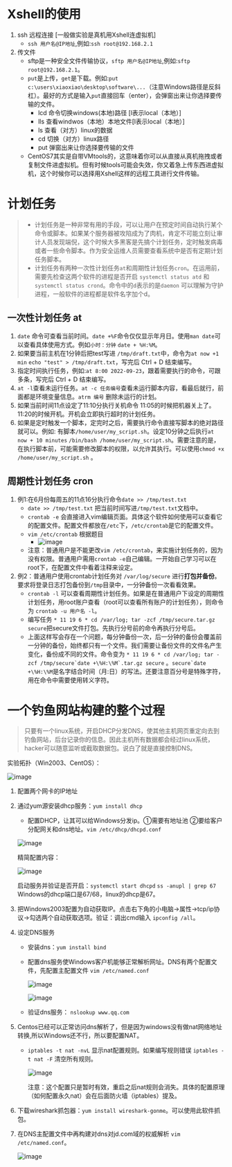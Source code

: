 # Xshell的使用
1. ssh 远程连接 [一般做实验是真机用Xshell连虚拟机]
    - `ssh 用户名@IP地址`,例如:`ssh root@192.168.2.1`
2. 传文件
    - sftp是一种安全文件传输协议，`sftp 用户名@IP地址`,例如:`sftp root@192.168.2.1`。
    - `put`是上传，`get`是下载。例如:`put c:\users\xiaoxiao\desktop\software\...`（注意Windows路径是反斜杠）。最好的方式是输入`put`直接回车（enter），会弹窗出来让你选择要传输的文件。
      - lcd 命令切换windows(本地)路径 [l表示local（本地）]
      - lls 查看windwos（本地）本地文件[l表示local（本地）]
      - ls 查看（对方）linux的数据
      - cd 切换（对方）linux路径
      - put 弹窗出来让你选择要传输的文件 
    - CentOS7其实是自带VMtools的，这意味着你可以从直接从真机拖拽或者复制文件进虚拟机。但有时候tools可能会失效，你又着急上传东西进虚拟机，这个时候你可以选择用Xshell这样的远程工具进行文件传输。
    
# 计划任务
> - 计划任务是一种非常有用的手段，可以让用户在预定时间自动执行某个命令或脚本。如果某个服务器被攻陷成为了肉机，肯定不可能立刻让审计人员发现端倪，这个时候大多黑客是先搞个计划任务，定时触发病毒或者一些命令脚本。作为安全运维人员需要查看系统中是否有定期计划任务脚本。
> - 计划任务有两种一次性计划任务`at`和周期性计划任务`cron`。在运用前，需要先检查这两个软件的进程是否开启 `systemctl status atd` 和 `systemctl status crond`。命令中的`d`表示的是`daemon` 可以理解为守护进程，一般软件的进程都是软件名字加个d。

## 一次性计划任务 at
1. `date` 命令可查看当前时间。`date +%F`命令仅仅显示年月日。使用`man date`可以查看具体使用方式。例如`小时：分钟` `date + %H:%M`。
2. 如果要当前主机在1分钟后把test写进 `/tmp/draft.txt`中，命令为`at now +1 min` `echo "test" > /tmp/draft.txt`，写完后 Ctrl + D 结束编写。
3. 指定时间执行任务，例如:`at 8:00 2022-09-23`，跟着需要执行的命令，可跟多条，写完后 Ctrl + D 结束编写。
4. `at -l`查看未运行任务。`at -c 任务编号`查看未运行脚本内容，看最后就行，前面都是环境变量信息。`atrm 编号` 删除未运行的计划。
5. 如果当前时间11点设定了11:10分执行关机命令 11:05的时候把机器关上了。 11:20的时候开机。开机会立即执行超时的计划任务。
6. 如果是定时触发一个脚本，定完时之后，需要执行命令直接写脚本的绝对路径就可以。例如: 有脚本`/home/user/my_script.sh`。设定10分钟之后执行`at now + 10 minutes` `/bin/bash /home/user/my_script.sh`。需要注意的是，在执行脚本前，可能需要修改脚本的权限，以允许其执行。可以使用`chmod +x /home/user/my_script.sh` 。

## 周期性计划任务 cron
1. 例1:在6月份每周五的11点16分执行命令`date >> /tmp/test.txt`
    - `date >> /tmp/test.txt` 把当前时间写进`/tmp/test.txt`文档中。
    - `crontab -e` 会直接进入vim编辑页面。具体这个软件如何使用可以查看它的配置文件。配置文件都放在`/etc`下，`/etc/crontab`是它的配置文件。
    - `vim /etc/crontab` 根据题目
        - ![image](https://github.com/AlphaXiao/CTF-Linux-basics/blob/main/Days/pictures/11.png)
    - 注意：普通用户是不能更改`vim /etc/crontab`，来实施计划任务的，因为没有权限。普通用户需用`crontab -e`自己编辑。一开始自己学习可以在root下，在配置文件中看着注释来设定。
2. 例2：普通用户使用crontab计划任务对 `/var/log/secure` 进行**打包并备份**。要求将登录日志打包备份到`/tmp`目录中，一分钟备份一次看看效果。
    - `crontab -l` 可以查看周期性计划任务。如果是在普通用户下设定的周期性计划任务，用root账户查看（root可以查看所有账户的计划任务），则命令为 `crontab -u 用户名 -l`。
    - 编写任务 `* 11 19 6 * cd /var/log; tar -zcf /tmp/secure.tar.gz secure`把secure文件打包。先执行分号前的命令再执行分号后。
    - 上面这样写会存在一个问题，每分钟备份一次，后一分钟的备份会覆盖前一分钟的备份，始终都只有一个文件。我们需要让备份文件的文件名产生变化，备份成不同的文件。命令变为 ```* 11 19 6 * cd /var/log; tar -zcf /tmp/secure`date +\%H:\%M`.tar.gz secure``` 。```secure`date +\%H:\%M```是名字结合时间（月:日）的写法。还要注意百分号是特殊字符，用在命令中需要使用转义字符。

# 一个钓鱼网站构建的整个过程
> 只要有一个linux系统，开启DHCP分发DNS，使其他主机网页重定向去到钓鱼网站，后台记录你的信息。因此主机所有数据都会经过linux系统，hacker可以随意监听或截取数据包。说白了就是直接控制DNS。

实验拓扑（Win2003、CentOS）：

![image](https://github.com/AlphaXiao/CTF-Linux-basics/blob/main/Days/pictures/12.png)

1. 配置两个网卡的IP地址
2. 通过yum源安装dhcp服务：`yum install dhcp`
    - 配置DHCP，让其可以给Windows分发ip。①需要有地址池 ②要给客户分配网关和dns地址。`vim /etc/dhcp/dhcpd.conf`
    
    ![image](https://github.com/AlphaXiao/CTF-Linux-basics/blob/main/Days/pictures/13.png)
    
    精简配置内容：
    
    ![image](https://github.com/AlphaXiao/CTF-Linux-basics/blob/main/Days/pictures/14.png)
    
    启动服务并验证是否开启：`systemctl start dhcpd` `ss -anupl | grep 67` Windows的dhcp端口是67/68，linux的dhcp是67。
    
3. 把Windows2003配置为自动获取IP。点击右下角的小电脑→属性→tcp/ip协议→勾选两个自动获取选项。验证：调出cmd输入 `ipconfig /all`。
4. 设定DNS服务
    - 安装dns：`yum install bind`
    - 配置dns服务使Windows客户机能够正常解析网址。DNS有两个配置文件，先配置主配置文件 `vim /etc/named.conf`
    
        ![image](https://github.com/AlphaXiao/CTF-Linux-basics/blob/main/Days/pictures/15.png)
        
        ![image](https://github.com/AlphaXiao/CTF-Linux-basics/blob/main/Days/pictures/16.png)
        
    - 验证dns服务： `nslookup www.qq.com`

5. Centos已经可以正常访问dns解析了，但是因为windows没有做nat网络地址转换,所以Windows还不行，所以要配置NAT。
    - `iptables -t nat -nvL` 显示nat配置规则。如果编写规则错误 `iptables -t nat -F` 清空所有规则。
        
        ![image](https://github.com/AlphaXiao/CTF-Linux-basics/blob/main/Days/pictures/17.png)
        
        注意：这个配置只是暂时有效，重启之后nat规则会消失。具体的配置原理（如何配置永久nat）会在后面防火墙（iptables）提及。
        
6. 下载wireshark抓包器：`yum install wireshark-gonme`。可以使用此软件抓包。
7. 在DNS主配置文件中再构建对dns对jd.com域的权威解析 `vim /etc/named.conf`。

    ![image](https://github.com/AlphaXiao/CTF-Linux-basics/blob/main/Days/pictures/18.png)
















































